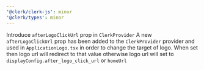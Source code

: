 ```yaml
---
'@clerk/clerk-js': minor
'@clerk/types': minor
---
```


Introduce `afterLogoClickUrl` prop in `ClerkProvider`
A new `afterLogoClickUrl` prop has been added to the `ClerkProvider` provider and used in `ApplicationLogo.tsx` in order to change the target of logo.
When set then logo url will redirect to that value otherwise logo url will set to `displayConfig.after_logo_click_url` or `homeUrl`